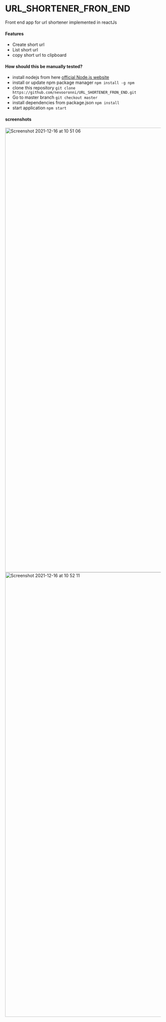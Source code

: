 # URL_SHORTENER_FRON_END
Front end app for url shortener implemented in reactJs


#### Features

- Create short url
- List short url
- copy short url to clipboard

#### How should this be manually tested?

- install nodejs from here [official Node.js website](https://nodejs.org/en/)
- install or update npm package manager `npm install -g npm`
- clone this repository `git clone https://github.com/nevooronni/URL_SHORTENER_FRON_END.git`
- Go to master branch `git checkout master`
- install dependencies from package.json `npm install`
- start application `npm start`

#### screenshots

<img width="1440" alt="Screenshot 2021-12-16 at 10 51 06" src="https://user-images.githubusercontent.com/20374625/146329974-cf6d6e0b-0025-4462-85ea-ccd053b78696.png">

<img width="1440" alt="Screenshot 2021-12-16 at 10 52 11" src="https://user-images.githubusercontent.com/20374625/146330112-80337c9e-6ef6-4e2f-8ae1-3ad4ba743a23.png">
